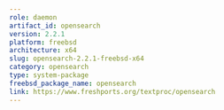 ```yaml
---
role: daemon
artifact_id: opensearch
version: 2.2.1
platform: freebsd
architecture: x64
slug: opensearch-2.2.1-freebsd-x64
category: opensearch
type: system-package
freebsd_package_name: opensearch
link: https://www.freshports.org/textproc/opensearch
---
```

